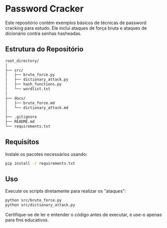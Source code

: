# Password Cracker

Este repositório contém exemplos básicos de técnicas de password cracking para estudo. Ele inclui ataques de força bruta
e ataques de dicionário contra senhas hasheadas.

## Estrutura do Repositório

```bash
root_directory/
│
├── src/
│   ├── brute_force.py
│   ├── dictionary_attack.py
│   ├── hash_functions.py
│   └── wordlist.txt
│
├── docs/
│   ├── brute_force.md
│   └── dictionary_attack.md
│
├── .gitignore
├── README.md
└── requirements.txt

```

## Requisitos

Instale os pacotes necessários usando:

```bash
pip install -r requirements.txt
```

## Uso

Execute os scripts diretamente para realizar os "ataques":

```bash
python src/brute_force.py
python src/dictionary_attack.py
```

Certifique-se de ler e entender o código antes de executar, e use-o apenas para fins educativos.
